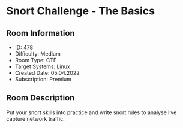 ﻿# Snort Challenge - The Basics

## Room Information
- ID: 478
- Difficulty: Medium
- Room Type: CTF
- Target Systems: Linux
- Created Date: 05.04.2022
- Subscription: Premium

## Room Description
Put your snort skills into practice and write snort rules to analyse live capture network traffic.
